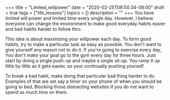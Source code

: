 +++
title = "Limited_willpower"
date = "2020-02-25T08:50:34-08:00"
draft = true
tags = ["life_lessons"]
topics = []
description = ""
+++
You have limited will power and limited time every single day. However, I believe everyone can change the environment to make good everyday habits easier and bad habits harder to follow thru. 


This idea is about maximizing your willpower each day.
To form good habits, try to make a particular task as easy as possible.  You don't want to give yourself any reason not to do it. If you're going to exercise every day,
You don't make your goal go to the gym every day for three hours. 
Just start by doing a single push-up and maybe a single sit-up. 
You ramp it up little by little as it gets easier, so your continually pushing yourself.


To break a bad habit, make doing that particular bad thing harder to do. 
 Examples of that are set say a timer on your phone of when you should be going to bed, Blocking those distracting websites if you do not want to spend as much time on them.  

